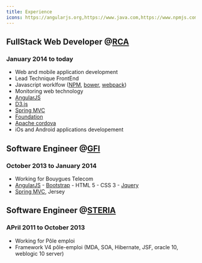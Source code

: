 ```yaml
---
title: Experience
icons: https://angularjs.org,https://www.java.com,https://www.npmjs.com,https://webpack.github.io/assets/favicon.png,http://bower.io,https://spring.io/,http://foundation.zurb.com/assets/img/icons/favicon.ico,https://cordova.apache.org/,http://getbootstrap.com/
---
```


## FullStack Web Developer @[RCA](https://www.rca.fr/)
### January 2014 to today
  * Web and mobile application development
  * Lead Technique FrontEnd
  * Javascript worklfow ([NPM](https://www.npmjs.com/), [bower](http://bower.io/), [webpack](https://webpack.github.io/))
  * Monitoring web technology
  * [AngularJS](https://angularjs.org/) <WebIcon url={https://angularjs.org} />
  * [D3.js](https://d3js.org/)
  * [Spring MVC](https://spring.io/)
  * [Foundation](http://foundation.zurb.com/)
  * [Apache cordova](https://cordova.apache.org/)
  * iOs and Android applications developement 

## Software Engineer @[GFI](https://www.gfi.com/)
### October 2013 to January 2014
  * Working for Bouygues Telecom
  * [AngularJS](https://angularjs.org/) - [Bootstrap](http://getbootstrap.com/) - HTML 5 - CSS 3 - [Jquery](https://jquery.com/)
  * [Spring MVC](https://spring.io/), Jersey

## Software Engineer @[STERIA](https://www.soprasteria.com/)
### APril 2011 to October 2013   
  * Working for Pôle emploi 
  * Framework V4 pôle-emploi (MDA, SOA, Hibernate, JSF, oracle 10, weblogic 10 server)